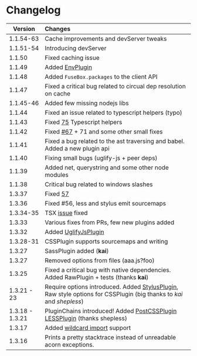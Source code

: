 # Changelog


| Version         | Changes                 |
| ---------------------- |:-----------------------------| 
| 1.1.54-63         | Cache improvements and devServer tweaks
| 1.1.51-54         | Introducing devServer
| 1.1.50            | Fixed caching issue
| 1.1.49            | Added [EnvPlugin](#envplugin)
| 1.1.48            | Added `FuseBox.packages` to the client API
| 1.1.47            | Fixed a critical bug related to circual dep resolution on cache
| 1.1.45-46         | Added few missing nodejs libs
| 1.1.44            | Fixed an issue related to typescript helpers (typo)
| 1.1.43            | Fixed [75](https://github.com/fuse-box/fuse-box/issues/75) Typescript helpers
| 1.1.42            | Fixed [#67](https://github.com/fuse-box/fuse-box/issues/67) + 71 and some other small fixes
| 1.1.41            | Fixed a bug related to the ast traversing and babel. Added a new plugin api
| 1.1.40            | Fixing small bugs (uglify-js + peer deps)
| 1.1.39            | Added net, querystring and some other node modules
| 1.1.38            | Critical bug related to windows slashes
| 1.3.37            | Fixed [57](https://github.com/fuse-box/fuse-box/issues/57)
| 1.3.36            | Fixed #56, less and stylus emit sourcemaps
| 1.3.34-35            | TSX [issue](https://github.com/fuse-box/fuse-box/issues/46) fixed
| 1.3.33            | Various fixes from PRs, few new plugins added
| 1.3.32            | Added [UglifyJsPlugin](#uglifyjsplugin)
| 1.3.28-31         | CSSPlugin supports sourcemaps and writing
| 1.3.27            | SassPlugin added (__kai__)
| 1.3.27            | Removed options from files (aaa.js?foo)
| 1.3.25            | Fixed a critical bug with native dependencies. Added RawPlugin + tests (thanks __kai__) |
| 1.3.21 - 23         | Require options introduced. Added [StylusPlugin](#stylusplugin), Raw style options for CSSPlugin (big thanks to _kai_ and _shepless_) |
| 1.3.18 - 1.3.21     | PluginChains introduced! Added [PostCSSPlugin](#postcssplugin) [LESSPlugin](#lessplugin) (thanks shepless) |
| 1.3.17            | Added [wildcard import](#wildcard-import) support |
| 1.3.16            |Prints a pretty stacktrace instead of unreadable acorn exceptions.|

